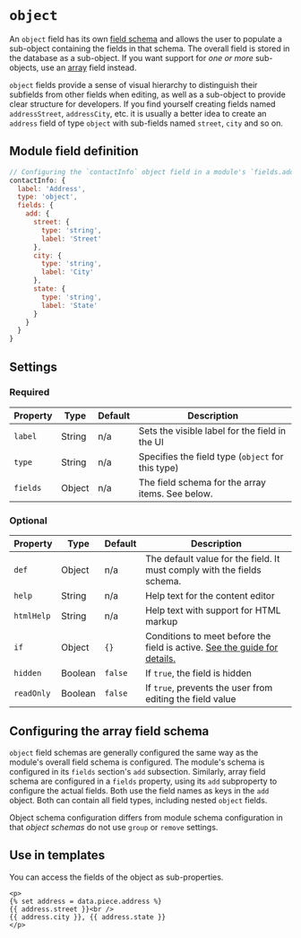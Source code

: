 # `object`

An `object` field has its own [field schema](/reference/glossary.md#schema) and allows the user to populate a sub-object containing the fields in that schema. The overall field is stored in the database as a sub-object. If you want support for *one or more* sub-objects, use an [array](/reference/field-types/array.md) field instead.

`object` fields provide a sense of visual hierarchy to distinguish their subfields from other fields when editing, as well as a sub-object to provide clear structure for developers. If you find yourself creating fields named `addressStreet`, `addressCity`, etc. it is usually a better idea to create an `address` field of type `object` with sub-fields named `street`, `city` and so on.

## Module field definition

```javascript
// Configuring the `contactInfo` object field in a module's `fields.add` subsection:
contactInfo: {
  label: 'Address',
  type: 'object',
  fields: {
    add: {
      street: {
        type: 'string',
        label: 'Street'
      },
      city: {
        type: 'string',
        label: 'City'
      },
      state: {
        type: 'string',
        label: 'State'
      }
    }
  }
}
```

## Settings

### Required

|  Property | Type | Default | Description |
|-----------|-----------|-----------|-----------|
|`label` | String | n/a | Sets the visible label for the field in the UI |
|`type` | String | n/a | Specifies the field type (`object` for this type) |
|`fields` | Object | n/a | The field schema for the array items. See below. |

### Optional

|  Property | Type   | Default | Description |
|-----------|-----------|-----------|-----------|
|`def` | Object | n/a | The default value for the field. It must comply with the fields schema. |
|`help` | String | n/a | Help text for the content editor |
|`htmlHelp` | String | n/a | Help text with support for HTML markup |
|`if` | Object | `{}` | Conditions to meet before the field is active. [See the guide for details.](/guide/conditional-fields) | universal |
|`hidden` | Boolean | `false` | If `true`, the field is hidden |
|`readOnly` | Boolean | `false` | If `true`, prevents the user from editing the field value

<!-- TODO: The following settings are likely to return, but are not yet implemented. -->
<!-- |contextual | Boolean | `false` | If `true`, it will prevent the field from appearing in the editor modal | -->

## Configuring the array field schema

`object` field schemas are generally configured the same way as the module's overall field schema is configured. The module's schema is configured in its `fields` section's `add` subsection. Similarly, array field schema are configured in a `fields` property, using its `add` subproperty to configure the actual fields. Both use the field names as keys in the `add` object. Both can contain all field types, including nested `object` fields.

Object schema configuration differs from module schema configuration in that _object schemas_ do not use `group` or `remove` settings.

## Use in templates

You can access the fields of the object as sub-properties.

```django
<p>
{% set address = data.piece.address %}
{{ address.street }}<br />
{{ address.city }}, {{ address.state }}
</p>
```
